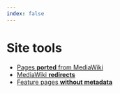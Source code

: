 ```yaml
---
index: false
---
```


# Site tools

- [Pages **ported** from MediaWiki](converted)
- [MediaWiki **redirects**](redirects)
- [Feature pages **without metadata**](nometa)
